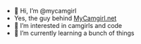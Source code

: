 - 👋 Hi, I’m @mycamgirl
- Yes, the guy behind <a href="https://mycamgirl.net">MyCamgirl.net</a>
- 👀 I’m interested in camgirls and code
- 🌱 I’m currently learning a bunch of things

<!---
mycamgirl/mycamgirl is a ✨ special ✨ repository because its `README.md` (this file) appears on your GitHub profile.
You can click the Preview link to take a look at your changes.
--->
